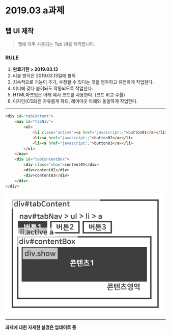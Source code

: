 # 2019.03 a과제
## 탭 UI 제작

> 웹에 자주 사용되는 Tab UI를 제작합니다.

### RULE
1. **완료기한 > 2019.03.13**
2. 리뷰 방식은 2019.03.13일에 협의
3. 지속적으로 기능이 추가, 수정될 수 있다는 것을 염두하고 유연하게 작업한다.
4. 어디에 갖다 붙혀놔도 작동되도록 작업한다.
5. HTML마크업은 아래 예시 코드를 사용한다. (코드 비교 수월)
6. 디자인(CSS)은 자유롭게 하되, 레이아웃 아래와 동일하게 작업한다.

***

```html
<div id="tabContent">
    <nav id="tabNav">
        <ul>
            <li class="active"><a href="javascript:;">button01</a></li>
            <li><a href="javascript:;">button02</a></li>
            <li><a href="javascript:;">button03</a></li>
        </ul>
    </nav>
    <div id="tabContentBox">
        <div class="show">content01</div>
        <div>content02</div>
        <div>content03</div>
    </div>
</div>
```

![탭UI설명](./201903a_.gif)  

***

__과제에 대한 자세한 설명은 업데이트 중__
  
